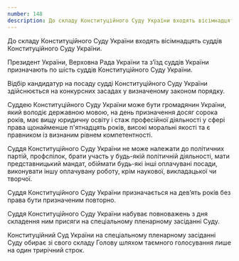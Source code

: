 ```yaml
---
number: 148
description: До складу Конституційного Суду України входять вісімнадцять суддів Конституційного Суду України. Президент України, Верховна Рада України та з’їзд суддів України призначають по шість суддів Конституційного Суду України...
---
```


До складу Конституційного Суду України входять вісімнадцять суддів Конституційного Суду України.

Президент України, Верховна Рада України та з’їзд суддів України призначають по шість суддів Конституційного Суду
України.

Відбір кандидатур на посаду судді Конституційного Суду України здійснюється на конкурсних засадах у визначеному законом
порядку.

Суддею Конституційного Суду України може бути громадянин України, який володіє державною мовою, на день призначення
досяг сорока років, має вищу юридичну освіту і стаж професійної діяльності у сфері права щонайменше п'ятнадцять років,
високі моральні якості та є правником із визнаним рівнем компетентності.

Суддя Конституційного Суду України не може належати до політичних партій, профспілок, брати участь у будь-якій
політичній діяльності, мати представницький мандат, обіймати будь-які інші оплачувані посади, виконувати іншу оплачувану
роботу, крім наукової, викладацької чи творчої.

Суддя Конституційного Суду України призначається на дев’ять років без права бути призначеним повторно.

Суддя Конституційного Суду України набуває повноважень з дня складення ним присяги на спеціальному пленарному засіданні
Суду.

Конституційний Суд України на спеціальному пленарному засіданні Суду обирає зі свого складу Голову шляхом таємного
голосування лише на один трирічний строк.

